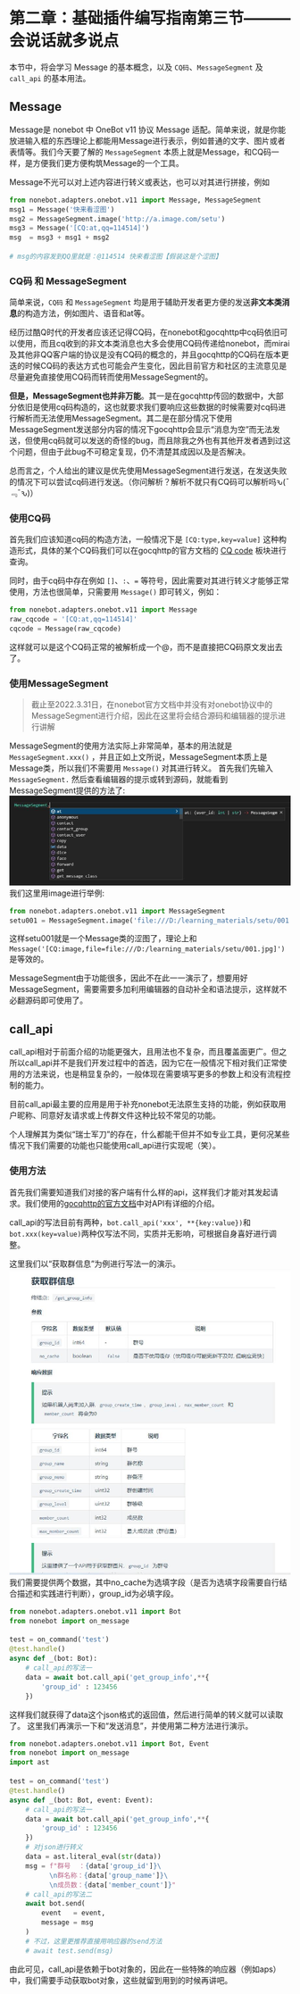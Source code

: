 # 第二章：基础插件编写指南第三节———会说话就多说点
本节中，将会学习 Message 的基本概念，以及 `CQ码`、`MessageSegment` 及 `call_api` 的基本用法。

## Message
Message是 nonebot 中 OneBot v11 协议 Message 适配。简单来说，就是你能放进输入框的东西理论上都能用Message进行表示，例如普通的文字、图片或者表情等。我们今天要了解的 `MessageSegment` 本质上就是Message，和CQ码一样，是方便我们更方便构筑Message的一个工具。

Message不光可以对上述内容进行转义或表达，也可以对其进行拼接，例如
```py
from nonebot.adapters.onebot.v11 import Message, MessageSegment
msg1 = Message('快来看涩图')
msg2 = MessageSegment.image('http://a.image.com/setu')
msg3 = Message('[CQ:at,qq=114514]')
msg  = msg3 + msg1 + msg2

# msg的内容发到QQ里就是：@114514 快来看涩图【假装这是个涩图】
```

### CQ码 和 MessageSegment
简单来说，`CQ码` 和 `MessageSegment` 均是用于辅助开发者更方便的发送**非文本类消息**的构造方法，例如图片、语音和at等。

经历过酷Q时代的开发者应该还记得CQ码，在nonebot和gocqhttp中cq码依旧可以使用，而且cq收到的非文本类消息也大多会使用CQ码传递给nonebot，而mirai及其他非QQ客户端的协议是没有CQ码的概念的，并且gocqhttp的CQ码在版本更迭的时候CQ码的表达方式也可能会产生变化，因此目前官方和社区的主流意见是尽量避免直接使用CQ码而转而使用MessageSegment的。

**但是，MessageSegment也并非万能**。其一是在gocqhttp传回的数据中，大部分依旧是使用cq码构造的，这也就要求我们要响应这些数据的时候需要对cq码进行解析而无法使用MessageSegment。其二是在部分情况下使用MessageSegment发送部分内容的情况下gocqhttp会显示“消息为空”而无法发送，但使用cq码就可以发送的奇怪的bug，而且除我之外也有其他开发者遇到过这个问题，但由于此bug不可稳定复现，仍不清楚其成因以及是否解决。

总而言之，个人给出的建议是优先使用MessageSegment进行发送，在发送失败的情况下可以尝试cq码进行发送。（你问解析？解析不就只有CQ码可以解析吗ԅ(¯﹃¯ԅ)）

### 使用CQ码
首先我们应该知道cq码的构造方法，一般情况下是 `[CQ:type,key=value]` 这种构造形式，具体的某个CQ码我们可以在gocqhttp的官方文档的 [CQ code](https://docs.go-cqhttp.org/cqcode) 板块进行查询。

同时，由于cq码中存在例如 `[]`、`:`、`=` 等符号，因此需要对其进行转义才能够正常使用，方法也很简单，只需要用 `Message()` 即可转义，例如：
```py
from nonebot.adapters.onebot.v11 import Message
raw_cqcode = '[CQ:at,qq=114514]'
cqcode = Message(raw_cqcode)
```
这样就可以是这个CQ码正常的被解析成一个@，而不是直接把CQ码原文发出去了。

### 使用MessageSegment
>截止至2022.3.31日，在nonebot官方文档中并没有对onebot协议中的MessageSegment进行介绍，因此在这里将会结合源码和编辑器的提示进行讲解

MessageSegment的使用方法实际上非常简单，基本的用法就是 `MessageSegment.xxx()` ，并且正如上文所说，MessageSegment本质上是Message类，所以我们不需要用 `Message()` 对其进行转义。
首先我们先输入 `MessageSegment.` 然后查看编辑器的提示或转到源码，就能看到MessageSegment提供的方法了:
![](/pics/2_3_1.jpg)
我们这里用image进行举例:
```py
from nonebot.adapters.onebot.v11 import MessageSegment
setu001 = MessageSegment.image('file:///D:/learning_materials/setu/001.jpg')
```
这样setu001就是一个Message类的涩图了，理论上和 `Message('[CQ:image,file=file:///D:/learning_materials/setu/001.jpg]')` 是等效的。

MessageSegment由于功能很多，因此不在此一一演示了，想要用好MessageSegment，需要需要多加利用编辑器的自动补全和语法提示，这样就不必翻源码即可使用了。



## call_api
call_api相对于前面介绍的功能更强大，且用法也不复杂，而且覆盖面更广。但之所以call_api并不是我们开发过程中的首选，因为它在一般情况下相对我们正常使用的方法来说，也是稍显复杂的，一般体现在需要填写更多的参数上和没有流程控制的能力。

目前call_api最主要的应用是用于补充nonebot无法原生支持的功能，例如获取用户昵称、同意好友请求或上传群文件这种比较不常见的功能。

个人理解其为类似“瑞士军刀”的存在，什么都能干但并不如专业工具，更何况某些情况下我们需要的功能也只能使用call_api进行实现呢（笑）。

### 使用方法
首先我们需要知道我们对接的客户端有什么样的api，这样我们才能对其发起请求。我们使用的[gocqhttp的官方文档](https://docs.go-cqhttp.org/api)中对API有详细的介绍。

call_api的写法目前有两种，`bot.call_api('xxx', **{key:value})`和`bot.xxx(key=value)`两种仅写法不同，实质并无影响，可根据自身喜好进行调整。

这里我们以“获取群信息”为例进行写法一的演示。
![](/pics/2_3_2.jpg)
我们需要提供两个数据，其中no_cache为选填字段（是否为选填字段需要自行结合描述和实践进行判断），group_id为必填字段。
```py
from nonebot.adapters.onebot.v11 import Bot
from nonebot import on_message

test = on_command('test')
@test.handle()
async def _(bot: Bot):
    # call_api的写法一
    data = await bot.call_api('get_group_info',**{
        'group_id' : 123456
    })
```
这样我们就获得了data这个json格式的返回值，然后进行简单的转义就可以读取了。
这里我们再演示一下和“发送消息”，并使用第二种方法进行演示。
```py
from nonebot.adapters.onebot.v11 import Bot, Event
from nonebot import on_message
import ast

test = on_command('test')
@test.handle()
async def _(bot: Bot, event: Event):
    # call_api的写法一
    data = await bot.call_api('get_group_info',**{
        'group_id' : 123456
    })
    # 对json进行转义
    data = ast.literal_eval(str(data))
    msg = f"群号  ：{data['group_id']}\
          \n群名称：{data['group_name']}\
          \n成员数：{data['member_count']}"
    # call_api的写法二
    await bot.send(
        event   = event,
        message = msg
    )
    # 不过，这里更推荐直接用响应器的send方法
    # await test.send(msg)
```

由此可见，call_api是依赖于bot对象的，因此在一些特殊的响应器（例如aps）中，我们需要手动获取bot对象，这些就留到用到的时候再讲吧。

